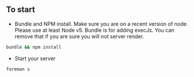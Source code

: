 ## To start
*  Bundle and NPM install. Make sure you are on a recent version of node. Please use at least Node v5. Bundle is for adding execJs. You can remove that if you are sure you will not server render.

```bash
bundle && npm install
```

* Start your server

```bash
foreman s
```
